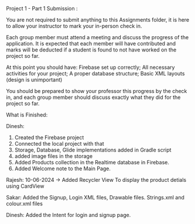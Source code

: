 Project 1  - Part 1 Submission :

You are not required to submit anything to this Assignments folder, it is here to allow your instructor to mark your in-person check in.

Each group member must attend a meeting and discuss the progress of the application. It is expected that each member will have contributed and marks will be deducted if a student is found to not have worked on the project so far.

At this point you should have: Firebase set up correctly; All necessary activities for your project; A proper database structure; Basic XML layouts (design is unimportant)

You should be prepared to show your professor this progress by the check in, and each group member should discuss exactly what they did for the project so far.

What is Finished:

Dinesh:
1) Created the Firebase project
2) Connected the local project with that
3) Storage, Database, Glide implementations added in Gradle script
4) added image files in the storage
5) Added Products collection in the Realtime database in Firebase.
6) Added Welcome note to the Main Page.


Rajesh:
10-06-2024 -> Added Recycler View To display the product detials using CardView

Sakar: 
Added the Signup, Login XML files, Drawable files.
Strings.xml and colour.xml files

Dinesh: 
Added the Intent for login and signup page.
